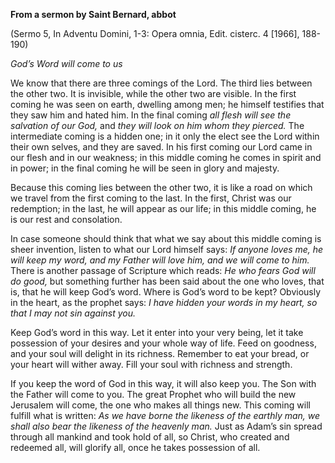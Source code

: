 

**From a sermon by Saint Bernard, abbot**

(Sermo 5, In Adventu Domini, 1-3: Opera omnia, Edit. cisterc. 4 \[1966\], 188-190)

_God’s Word will come to us_

We know that there are three comings of the Lord. The third lies between the other two. It is invisible, while the other two are visible. In the first coming he was seen on earth, dwelling among men; he himself testifies that they saw him and hated him. In the final coming _all flesh will see the salvation of our God,_ and _they will look on him whom they pierced._ The intermediate coming is a hidden one; in it only the elect see the Lord within their own selves, and they are saved. In his first coming our Lord came in our flesh and in our weakness; in this middle coming he comes in spirit and in power; in the final coming he will be seen in glory and majesty.

Because this coming lies between the other two, it is like a road on which we travel from the first coming to the last. In the first, Christ was our redemption; in the last, he will appear as our life; in this middle coming, he is our rest and consolation.

In case someone should think that what we say about this middle coming is sheer invention, listen to what our Lord himself says: _If anyone loves me, he will keep my word, and my Father will love him, and we will come to him._ There is another passage of Scripture which reads: _He who fears God will do good,_ but something further has been said about the one who loves, that is, that he will keep God’s word. Where is God’s word to be kept? Obviously in the heart, as the prophet says: _I have hidden your words in my heart, so that I may not sin against you._

Keep God’s word in this way. Let it enter into your very being, let it take possession of your desires and your whole way of life. Feed on goodness, and your soul will delight in its richness. Remember to eat your bread, or your heart will wither away. Fill your soul with richness and strength.

If you keep the word of God in this way, it will also keep you. The Son with the Father will come to you. The great Prophet who will build the new Jerusalem will come, the one who makes all things new. This coming will fulfill what is written: _As we have borne the likeness of the earthly man, we shall also bear the likeness of the heavenly man._ Just as Adam’s sin spread through all mankind and took hold of all, so Christ, who created and redeemed all, will glorify all, once he takes possession of all.

